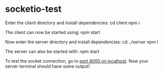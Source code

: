 # socketio-test
Enter the client directory and install dependencies:
        cd client
        npm i

The client can now be started using:
        npm start

Now enter the server directory and install dependencies:
        cd ../server
        npm i

The server can also be started with:
        npm start

To test the socket connection, go to [port 4000 on localhost](http://localhost:4000/). Now your server terminal should have some output!
